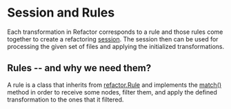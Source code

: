 # Session and Rules

Each transformation in Refactor corresponds to a rule and those rules come
together to create a refactoring [session](refactor.core.Session). The session
then can be used for processing the given set of files and applying the initialized
transformations.

## Rules -- and why we need them?

A rule is a class that inherits from [refactor.Rule](refactor.core.Rule) and
implements the [match()](refactor.core.Rule.match) method in order to receive
some nodes, filter them, and apply the defined transformation to the ones that
it filtered.
